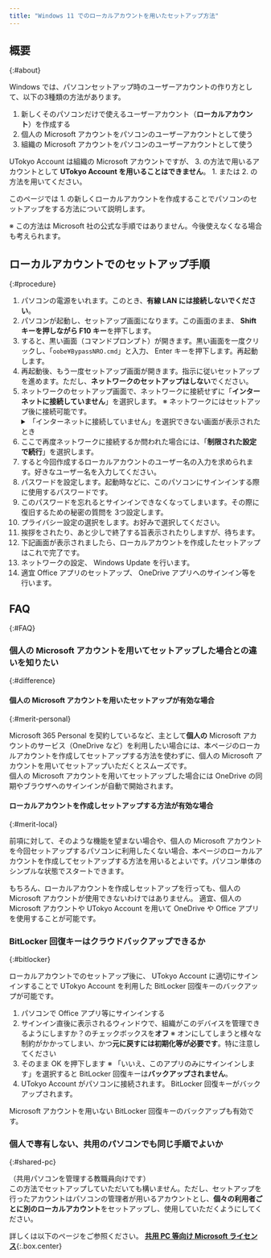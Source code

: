 ```yaml
---
title: "Windows 11 でのローカルアカウントを用いたセットアップ方法"
---
```


## 概要
{:#about}

Windows では、パソコンセットアップ時のユーザーアカウントの作り方として、以下の3種類の方法があります。

1. 新しくそのパソコンだけで使えるユーザーアカウント（**ローカルアカウント**）を作成する
1. 個人の Microsoft アカウントをパソコンのユーザーアカウントとして使う
1. 組織の Microsoft アカウントをパソコンのユーザーアカウントとして使う

UTokyo Account は組織の Microsoft アカウントですが、 3. の方法で用いるアカウントとして **UTokyo Account を用いることはできません**。 1. または 2. の方法を用いてください。

このページでは 1. の新しくローカルアカウントを作成することでパソコンのセットアップをする方法について説明します。

※ この方法は Microsoft 社の公式な手順ではありません。今後使えなくなる場合も考えられます。

## ローカルアカウントでのセットアップ手順
{:#procedure}

1. パソコンの電源をいれます。このとき、**有線 LAN には接続しないでください**。
1. パソコンが起動し、セットアップ画面になります。この画面のまま、 **Shift キーを押しながら F10 キー**を押下します。
1. すると、黒い画面（コマンドプロンプト）が開きます。黒い画面を一度クリックし、「`oobe¥BypassNRO.cmd`」と入力、 Enter キーを押下します。再起動します。
1. 再起動後、もう一度セットアップ画面が開きます。指示に従いセットアップを進めます。ただし、**ネットワークのセットアップはしない**でください。
1. ネットワークのセットアップ画面で、ネットワークに接続せずに「**インターネットに接続していません**」を選択します。
   ※ ネットワークにはセットアップ後に接続可能です。
    <details>
      <summary>「インターネットに接続していません」を選択できない画面が表示されたとき</summary>
      **Shift キーを押しながら F10 キー**を押下し、手順 3. に戻ってください
    </details>
1. ここで再度ネットワークに接続するか問われた場合には、「**制限された設定で続行**」を選択します。
1. すると今回作成するローカルアカウントのユーザー名の入力を求められます。好きなユーザー名を入力してください。
1. パスワードを設定します。起動時などに、このパソコンにサインインする際に使用するパスワードです。
1. このパスワードを忘れるとサインインできなくなってしまいます。その際に復旧するための秘密の質問を 3つ設定します。
1. プライバシー設定の選択をします。お好みで選択してください。
1. 挨拶をされたり、あと少しで終了する旨表示されたりしますが、待ちます。
1. 下記画面が表示されましたら、ローカルアカウントを作成したセットアップはこれで完了です。
1. ネットワークの設定、 Windows Update を行います。
1. 適宜 Office アプリのセットアップ、 OneDrive アプリへのサインイン等を行います。

## FAQ
{:#FAQ}

### 個人の Microsoft アカウントを用いてセットアップした場合との違いを知りたい
{:#difference}

#### 個人の Microsoft アカウントを用いたセットアップが有効な場合
{:#merit-personal}

Microsoft 365 Personal を契約しているなど、主として**個人の** Microsoft アカウントのサービス（OneDrive など）を利用したい場合には、本ページのローカルアカウントを作成してセットアップする方法を使わずに、個人の Microsoft アカウントを用いてセットアップいただくとスムーズです。<br>
個人の Microsoft アカウントを用いてセットアップした場合には OneDrive の同期やブラウザへのサインインが自動で開始されます。

#### ローカルアカウントを作成しセットアップする方法が有効な場合
{:#merit-local}

前項に対して、そのような機能を望まない場合や、個人の Microsoft アカウントを今回セットアップするパソコンに利用したくない場合、本ページのローカルアカウントを作成してセットアップする方法を用いるとよいです。パソコン単体のシンプルな状態でスタートできます。

もちろん、ローカルアカウントを作成しセットアップを行っても、個人の Microsoft アカウントが使用できないわけではありません。
適宜、個人の Microsoft アカウントや UTokyo Account を用いて OneDrive や Office アプリを使用することが可能です。

### BitLocker 回復キーはクラウドバックアップできるか
{:#bitlocker}

ローカルアカウントでのセットアップ後に、 UTokyo Account に適切にサインインすることで UTokyo Account を利用した BitLocker 回復キーのバックアップが可能です。

1. パソコンで Office アプリ等にサインインする
1. サインイン直後に表示されるウィンドウで、組織がこのデバイスを管理できるようにしますか？のチェックボックスを**オフ**
   ※ オンにしてしまうと様々な制約がかかってしまい、かつ**元に戻すには初期化等が必要です**。特に注意してください
1. そのまま OK を押下します
   ※ 「いいえ、このアプリのみにサインインします」を選択すると BitLocker 回復キーは**バックアップされません**。
1. UTokyo Account がパソコンに接続されます。 BitLocker 回復キーがバックアップされます。

Microsoft アカウントを用いない BitLocker 回復キーのバックアップも有効です。

### 個人で専有しない、共用のパソコンでも同じ手順でよいか
{:#shared-pc}

（共用パソコンを管理する教職員向けです）<br>
この方法でセットアップしていただいても構いません。ただし、セットアップを行ったアカウントはパソコンの管理者が用いるアカウントとし、**個々の利用者ごとに別のローカルアカウント**をセットアップし、使用していただくようにしてください。

詳しくは以下のページをご参照ください。
**[共用 PC 等向け Microsoft ライセンス](https://univtokyo.sharepoint.com/sites/utokyoaccount/SitePages/Microsoft-license-for-shared-PC.aspx)**{:.box.center}
